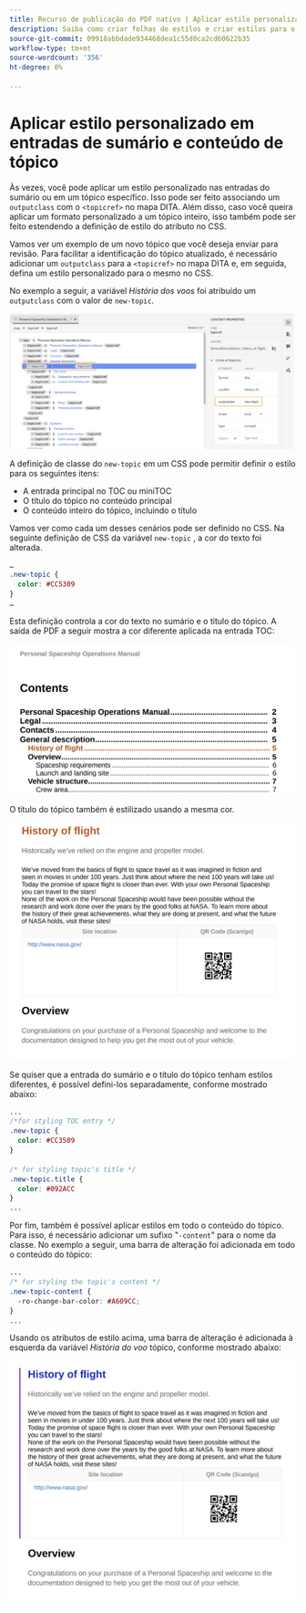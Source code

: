 ```yaml
---
title: Recurso de publicação do PDF nativo | Aplicar estilo personalizado em entradas de sumário e conteúdo de tópico
description: Saiba como criar folhas de estilos e criar estilos para o seu conteúdo.
source-git-commit: 09918abbdade934468dea1c55d0ca2cd60622b35
workflow-type: tm+mt
source-wordcount: '356'
ht-degree: 0%

---
```



# Aplicar estilo personalizado em entradas de sumário e conteúdo de tópico

Às vezes, você pode aplicar um estilo personalizado nas entradas do sumário ou em um tópico específico. Isso pode ser feito associando um `outputclass` com o `<topicref>` no mapa DITA. Além disso, caso você queira aplicar um formato personalizado a um tópico inteiro, isso também pode ser feito estendendo a definição de estilo do atributo no CSS.

Vamos ver um exemplo de um novo tópico que você deseja enviar para revisão. Para facilitar a identificação do tópico atualizado, é necessário adicionar um `outputclass` para a `<topicref>` no mapa DITA e, em seguida, defina um estilo personalizado para o mesmo no CSS.

No exemplo a seguir, a variável *História dos voos* foi atribuído um `outputclass` com o valor de `new-topic`.

<img src="./assets/new-topic-attribute-in-map.png" width="500">

A definição de classe do `new-topic` em um CSS pode permitir definir o estilo para os seguintes itens:
* A entrada principal no TOC ou miniTOC
* O título do tópico no conteúdo principal
* O conteúdo inteiro do tópico, incluindo o título

Vamos ver como cada um desses cenários pode ser definido no CSS. Na seguinte definição de CSS da variável `new-topic` , a cor do texto foi alterada.

```css
…
.new-topic {
  color: #CC5309
}
…
```

Esta definição controla a cor do texto no sumário e o título do tópico. A saída de PDF a seguir mostra a cor diferente aplicada na entrada TOC:

<img src="./assets/pdf-output-toc-entry.jpg" width="500">

O título do tópico também é estilizado usando a mesma cor.

<img src="./assets/pdf-output-topic-title.jpg" width="500">

Se quiser que a entrada do sumário e o título do tópico tenham estilos diferentes, é possível defini-los separadamente, conforme mostrado abaixo:

```css
...
/*for styling TOC entry */
.new-topic {
  color: #CC3509
}

/* for styling topic's title */
.new-topic.title {
  color: #092ACC
}
...
```

Por fim, também é possível aplicar estilos em todo o conteúdo do tópico. Para isso, é necessário adicionar um sufixo &quot;`-content`&quot; para o nome da classe. No exemplo a seguir, uma barra de alteração foi adicionada em todo o conteúdo do tópico:

```css
...
/* for styling the topic's content */
.new-topic-content {
  -ro-change-bar-color: #A609CC;
}
...
```

Usando os atributos de estilo acima, uma barra de alteração é adicionada à esquerda da variável *História do voo* tópico, conforme mostrado abaixo:

<img src="./assets/pdf-output-topic-content.jpg" width="500">


